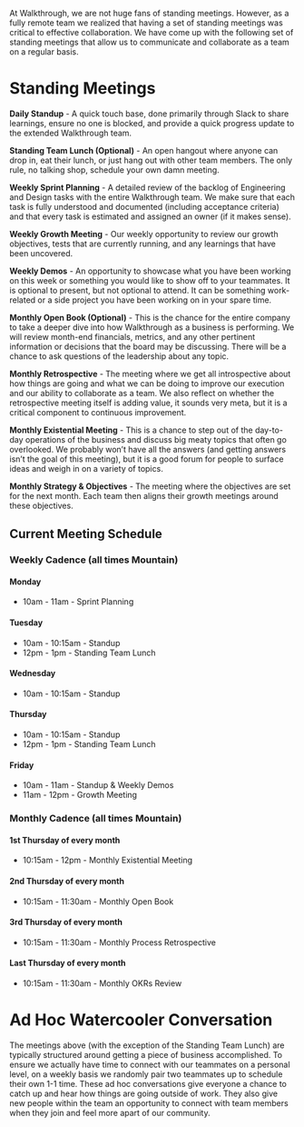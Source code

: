 
At Walkthrough, we are not huge fans of standing meetings. However, as a fully remote team we realized that having a set of standing meetings was critical to effective collaboration. We have come up with the following set of standing meetings that allow us to communicate and collaborate as a team on a regular basis.

# Standing Meetings

**Daily Standup** - A quick touch base, done primarily through Slack to share learnings, ensure no one is blocked, and provide a quick progress update to the extended Walkthrough team.

**Standing Team Lunch (Optional)** - An open hangout where anyone can drop in, eat their lunch, or just hang out with other team members. The only rule, no talking shop, schedule your own damn meeting.

**Weekly Sprint Planning** - A detailed review of the backlog of Engineering and Design tasks with the entire Walkthrough team. We make sure that each task is fully understood and documented (including acceptance criteria) and that every task is estimated and assigned an owner (if it makes sense).

**Weekly Growth Meeting** - Our weekly opportunity to review our growth objectives, tests that are currently running, and any learnings that have been uncovered.

**Weekly Demos** - An opportunity to showcase what you have been working on this week or something you would like to show off to your teammates. It is optional to present, but not optional to attend. It can be something work-related or a side project you have been working on in your spare time.

**Monthly Open Book (Optional)** - This is the chance for the entire company to take a deeper dive into how Walkthrough as a business is performing. We will review month-end financials, metrics, and any other pertinent information or decisions that the board may be discussing. There will be a chance to ask questions of the leadership about any topic.

**Monthly Retrospective** - The meeting where we get all introspective about how things are going and what we can be doing to improve our execution and our ability to collaborate as a team. We also reflect on whether the retrospective meeting itself is adding value, it sounds very meta, but it is a critical component to continuous improvement.

**Monthly Existential Meeting** - This is a chance to step out of the day-to-day operations of the business and discuss big meaty topics that often go overlooked. We probably won’t have all the answers (and getting answers isn’t the goal of this meeting), but it is a good forum for people to surface ideas and weigh in on a variety of topics.

**Monthly Strategy & Objectives** - The meeting where the objectives are set for the next month. Each team then aligns their growth meetings around these objectives.


## Current Meeting Schedule

### Weekly Cadence (all times Mountain)

#### Monday
* 10am - 11am - Sprint Planning
#### Tuesday
* 10am - 10:15am - Standup
* 12pm - 1pm - Standing Team Lunch
#### Wednesday
* 10am - 10:15am - Standup
#### Thursday
* 10am - 10:15am - Standup
* 12pm - 1pm - Standing Team Lunch
#### Friday
* 10am - 11am - Standup & Weekly Demos
* 11am - 12pm - Growth Meeting

### Monthly Cadence (all times Mountain)

#### 1st Thursday of every month
* 10:15am - 12pm - Monthly Existential Meeting
#### 2nd Thursday of every month
* 10:15am - 11:30am - Monthly Open Book
#### 3rd Thursday of every month
* 10:15am - 11:30am - Monthly Process Retrospective
#### Last Thursday of every month
* 10:15am - 11:30am - Monthly OKRs Review


# Ad Hoc Watercooler Conversation

The meetings above (with the exception of the Standing Team Lunch) are typically structured around getting a piece of business accomplished. To ensure we actually have time to connect with our teammates on a personal level, on a weekly basis we randomly pair two teammates up to schedule their own 1-1 time. These ad hoc conversations give everyone a chance to catch up and hear how things are going outside of work. They also give new people within the team an opportunity to connect with team members when they join and feel more apart of our community. 
